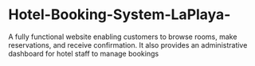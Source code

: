 # Hotel-Booking-System-LaPlaya-
A fully functional website enabling customers to browse rooms, make reservations, and receive confirmation. It also provides an administrative dashboard for hotel staff to manage bookings
